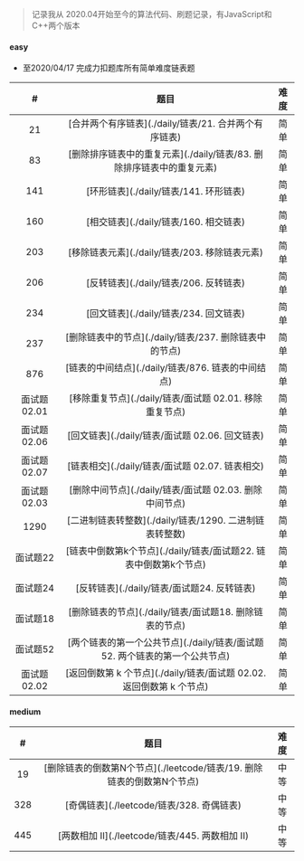> 记录我从 2020.04开始至今的算法代码、刷题记录，有JavaScript和C++两个版本

#### easy

- 至2020/04/17 完成力扣题库所有简单难度链表题

|      #      |                             题目                             | 难度 |
| :---------: | :----------------------------------------------------------: | :--: |
|     21      |    [合并两个有序链表](./daily/链表/21. 合并两个有序链表)     | 简单 |
|     83      | [删除排序链表中的重复元素](./daily/链表/83. 删除排序链表中的重复元素) | 简单 |
|     141     |            [环形链表](./daily/链表/141. 环形链表)            | 简单 |
|     160     |            [相交链表](./daily/链表/160. 相交链表)            | 简单 |
|     203     |        [移除链表元素](./daily/链表/203. 移除链表元素)        | 简单 |
|     206     |            [反转链表](./daily/链表/206. 反转链表)            | 简单 |
|     234     |            [回文链表](./daily/链表/234. 回文链表)            | 简单 |
|     237     |    [删除链表中的节点](./daily/链表/237. 删除链表中的节点)    | 简单 |
|     876     |      [链表的中间结点](./daily/链表/876. 链表的中间结点)      | 简单 |
| 面试题02.01 |   [移除重复节点](./daily/链表/面试题 02.01. 移除重复节点)    | 简单 |
| 面试题02.06 |       [回文链表](./daily/链表/面试题 02.06. 回文链表)        | 简单 |
| 面试题02.07 |       [链表相交](./daily/链表/面试题 02.07. 链表相交)        | 简单 |
| 面试题02.03 |   [删除中间节点](./daily/链表/面试题 02.03. 删除中间节点)    | 简单 |
|    1290     |   [二进制链表转整数](./daily/链表/1290. 二进制链表转整数)    | 简单 |
|  面试题22   | [链表中倒数第k个节点](./daily/链表/面试题22. 链表中倒数第k个节点) | 简单 |
|  面试题24   |         [反转链表](./daily/链表/面试题24. 反转链表)          | 简单 |
|  面试题18   |   [删除链表的节点](./daily/链表/面试题18. 删除链表的节点)    | 简单 |
|  面试题52   | [两个链表的第一个公共节点](./daily/链表/面试题52. 两个链表的第一个公共节点) | 简单 |
| 面试题02.02 | [返回倒数第 k 个节点](./daily/链表/面试题 02.02. 返回倒数第 k 个节点) | 简单 |



#### medium
|  #   |                        题目                        | 难度 |
| :--: | :------------------------------------------------: | :--: |
|  19   |      [删除链表的倒数第N个节点](./leetcode/链表/19. 删除链表的倒数第N个节点)      | 中等 |
|  328   |      [奇偶链表](./leetcode/链表/328. 奇偶链表)      | 中等 |
|  445   |      [两数相加 II](./leetcode/链表/445. 两数相加 II)      | 中等 |
